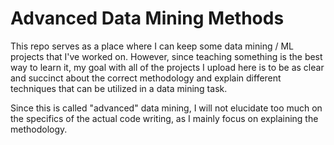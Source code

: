 # Advanced Data Mining Methods

This repo serves as a place where I can keep some data mining / ML projects that I've worked on. However, since teaching something is the best way to learn it, my goal with all of the projects I upload here is to be as clear and succinct about the correct methodology and explain different techniques that can be utilized in a data mining task.

Since this is called "advanced" data mining, I will not elucidate too much on the specifics of the actual code writing, as I mainly focus on explaining the methodology.

